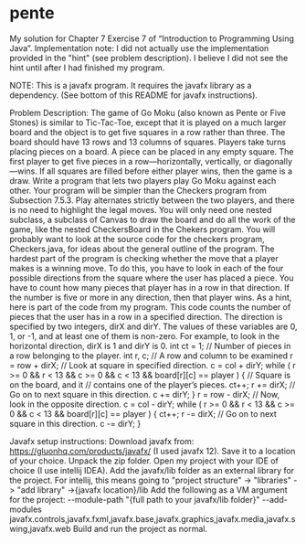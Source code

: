 # pente

My solution for Chapter 7 Exercise 7 of “Introduction to Programming Using Java”.
Implementation note: I did not actually use the implementation provided in the "hint" (see problem description).
I believe I did not see the hint until after I had finished my program.

NOTE: This is a javafx program. It requires the javafx library as a dependency. (See bottom of this README for javafx instructions).

Problem Description:
The game of Go Moku (also known as Pente or Five Stones) is similar to Tic-Tac-Toe,
except that it is played on a much larger board and the object is to get five squares in a
row rather than three. The board should have 13 rows and 13 columns of squares. Players
take turns placing pieces on a board. A piece can be placed in any empty square. The
first player to get five pieces in a row—horizontally, vertically, or diagonally—wins. If all
squares are filled before either player wins, then the game is a draw. Write a program
that lets two players play Go Moku against each other.
Your program will be simpler than the Checkers program from Subsection 7.5.3. Play
alternates strictly between the two players, and there is no need to highlight the legal
moves. You will only need one nested subclass, a subclass of Canvas to draw the board
and do all the work of the game, like the nested CheckersBoard in the Chekers program.
You will probably want to look at the source code for the checkers program, Checkers.java,
for ideas about the general outline of the program.
The hardest part of the program is checking whether the move that a player makes is
a winning move. To do this, you have to look in each of the four possible directions from
the square where the user has placed a piece. You have to count how many pieces that
player has in a row in that direction. If the number is five or more in any direction, then
that player wins. As a hint, here is part of the code from my program. This code counts
the number of pieces that the user has in a row in a specified direction. The direction is
specified by two integers, dirX and dirY. The values of these variables are 0, 1, or -1, and
at least one of them is non-zero. For example, to look in the horizontal direction, dirX is
1 and dirY is 0.
int ct = 1; // Number of pieces in a row belonging to the player.
int r, c; // A row and column to be examined
r = row + dirX; // Look at square in specified direction.
c = col + dirY;
while ( r >= 0 && r < 13 && c >= 0 && c < 13
&& board[r][c] == player ) {
// Square is on the board, and it
// contains one of the player’s pieces.
ct++;
r += dirX; // Go on to next square in this direction.
c += dirY;
}
r = row - dirX; // Now, look in the opposite direction.
c = col - dirY;
while ( r >= 0 && r < 13 && c >= 0 && c < 13
&& board[r][c] == player ) {
ct++;
r -= dirX; // Go on to next square in this direction.
c -= dirY;
}

Javafx setup instructions:
Download javafx from: https://gluonhq.com/products/javafx/ (I used javafx 12). Save it to a location of your choice.
Unpack the zip folder.
Open my project with your IDE of choice (I use intellij IDEA).
Add the javafx/lib folder as an external library for the project. For intellij, this means going to "project structure" -> "libraries" -> "add library" ->{javafx location}/lib
Add the following as a VM argument for the project: --module-path "{full path to your javafx/lib folder}" --add-modules javafx.controls,javafx.fxml,javafx.base,javafx.graphics,javafx.media,javafx.swing,javafx.web
Build and run the project as normal.

